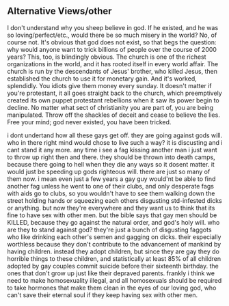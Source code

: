 ## Alternative Views/other

I don't understand why you sheep believe in god. If he existed, and he was so loving/perfect/etc., would there be so much misery in the world? No, of course not. It's obvious that god does not exist, so that begs the question: why would anyone want to trick billions of people over the course of 2000 years? This, too, is blindingly obvious. The church is one of the richest organizations in the world, and it has rooted itself in every world affair. The church is run by the descendants of Jesus' brother, who killed Jesus, then established the church to use it for monetary gain. And it's worked, splendidly. You idiots give them money every sunday. It doesn't matter if you're protestant, it all goes straight back to the church, which preemptively created its own puppet protestant rebellions when it saw its power begin to decline. No matter what sect of christianity you are part of, you are being manipulated. Throw off the shackles of deceit and cease to believe the lies. Free your mind; god never existed, you have been tricked. <br />

i dont undertand how all these gays get off. they are going against gods will. who in there right mind would chose to live such a way? it is discusting and i cant stand it any more. any time i see a fag kissing another man i just want to throw up right then and there. they should be thrown into death camps, because there going to hell when they die any ways so it dosent matter. it would just be speeding up gods righteous will. there are just so many of them now. i mean even just a few years a gay guy would'nt be able to find another fag unless he went to one of their clubs, and only desperate fags with aids go to clubs, so you wouldn't have to see them walking down the street holding hands or squeezing each others disgusting std-infested dicks or anything. but now they're everywhere and they want us to think that its fine to have sex with other men. but the bible says that gay men should be KILLED, because they go against the natural order, and god's holy will. who are they to stand against god? they're just a bunch of disgusting faggots who like drinking each other's semen and gagging on dicks. their especially worthless because they don't contribute to the advancement of mankind by having children. instead they adopt children, but since they are gay they do horrible things to these children, and statistically at least 85% of all children adopted by gay couples commit suicide before their sixteenth birthday. the ones that don't grow up just like their depraved parents. frankly i think we need to make homosexuality illegal, and all homosexuals should be required to take hormones that make them clean in the eyes of our loving god, who can't save their eternal soul if they keep having sex with other men.
